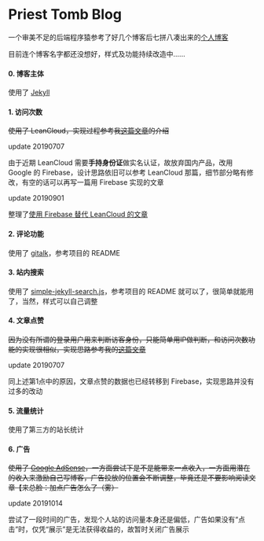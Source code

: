Priest Tomb Blog
=====

一个审美不足的后端程序猿参考了好几个博客后七拼八凑出来的[个人博客](https://priesttomb.github.io/)

目前连个博客名字都还没想好，样式及功能持续改造中......

#### 0. 博客主体

使用了 [Jekyll](http://jekyll.com.cn/)

#### 1. 访问次数

~~使用了 LeanCloud，实现过程参考我[这篇文章](https://priesttomb.github.io/%E6%97%A5%E5%B8%B8/2017/11/06/jekyll%E4%BD%BF%E7%94%A8LeanCloud%E8%AE%B0%E5%BD%95%E6%96%87%E7%AB%A0%E7%9A%84%E8%AE%BF%E9%97%AE%E6%AC%A1%E6%95%B0/)的介绍~~

update 20190707

由于近期 LeanCloud 需要**手持身份证**做实名认证，故放弃国内产品，改用 Google 的 Firebase，设计思路依旧可以参考 LeanCloud 那篇，细节部分略有修改，有空的话可以再写一篇用 Firebase 实现的文章

update 20190901

整理了[使用 Firebase 替代 LeanCloud 的文章](https://priesttomb.github.io/%E6%8A%80%E6%9C%AF/2019/08/31/change-leancloud-to-firebase/)

#### 2. 评论功能

使用了 [gitalk](https://github.com/gitalk/gitalk)，参考项目的 README

#### 3. 站内搜索

使用了 [simple-jekyll-search.js](https://github.com/christian-fei/Simple-Jekyll-Search)，参考项目的 README 就可以了，很简单就能用了，当然，样式可以自己调整

#### 4. 文章点赞

~~因为没有所谓的登录用户用来判断访客身份，只能简单用IP做判断，和访问次数功能的实现很相似，实现思路参考我的[这篇文章](https://priesttomb.github.io/%E6%97%A5%E5%B8%B8/2017/11/23/add-new-function-about-like-this-post/)~~

update 20190707

同上述第1点中的原因，文章点赞的数据也已经转移到 Firebase，实现思路并没有过多的改动

#### 5. 流量统计

使用了第三方的站长统计

#### 6. 广告

~~使用了 [Google AdSense](https://www.google.com/adsense/start/)，一方面尝试下是不是能带来一点收入，一方面用潜在的收入来激励自己写博客，广告投放的位置会不断调整，毕竟还是不要影响阅读文章【来总脸：加点广告怎么了（雾）~~

update 20191014

尝试了一段时间的广告，发现个人站的访问量本身还是偏低，广告如果没有“点击”时，仅凭“展示”是无法获得收益的，故暂时关闭广告展示
